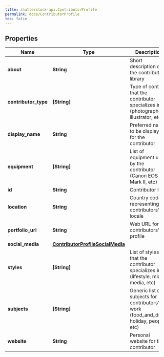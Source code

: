 ```yaml
---
title: shutterstock-api.ContributorProfile
permalink: docs/ContributorProfile
toc: false
---
```


## Properties

Name | Type | Description | Notes
------------ | ------------- | ------------- | -------------
**about** | **String** | Short description of the contributors&#39; library | [optional] 
**contributor_type** | **[String]** | Type of content that the contributor specializes in (photographer, illustrator, etc) | [optional] 
**display_name** | **String** | Preferred name to be displayed for the contributor | [optional] 
**equipment** | **[String]** | List of equipment used by the contributor (Canon EOS 5D Mark II, etc) | [optional] 
**id** | **String** | Contributor ID | 
**location** | **String** | Country code representing the contributors&#39; locale | [optional] 
**portfolio_url** | **String** | Web URL for the contributors&#39; profile | [optional] 
**social_media** | [**ContributorProfileSocialMedia**](ContributorProfileSocialMedia) |  | [optional] 
**styles** | **[String]** | List of styles that the contributor specializes in (lifestyle, mixed media, etc) | [optional] 
**subjects** | **[String]** | Generic list of subjects for contributors&#39; work (food_and_drink, holiday, people, etc) | [optional] 
**website** | **String** | Personal website for the contributor | [optional] 


